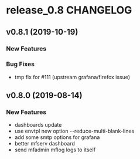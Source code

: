 # release_0.8 CHANGELOG



## v0.8.1 (2019-10-19)

### New Features


### Bug Fixes
- tmp fix for #111 (upstream grafana/firefox issue)





## v0.8.0 (2019-08-14)

### New Features
- dashboards update
- use envtpl new option --reduce-multi-blank-lines
- add some smtp options for grafana
- better mfserv dashboard
- send mfadmin mflog logs to itself






